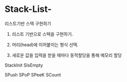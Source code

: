# Stack-List-
리스트기반 스택 구현하기 

1. 리스트 기반으로 스택을 구현하기.

2. 머리(head)에 이어붙이는 형식 선택.

3. 새로운 값을 입력을 받을 때마다 동적할당을 통해 메모리 할당

StackInit
SIsEmpty

SPush
SPoP
SPeeK
SCount
